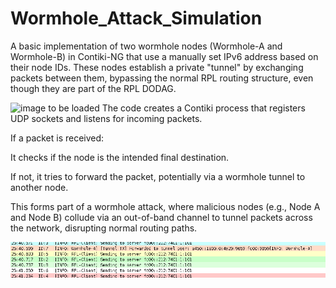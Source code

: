 # Wormhole_Attack_Simulation

A basic implementation of two wormhole nodes (Wormhole-A and Wormhole-B) in Contiki-NG that use a manually set IPv6 address based on their node IDs. These nodes establish a private "tunnel" by exchanging packets between them, bypassing the normal RPL routing structure, even though they are part of the RPL DODAG.

![image to be loaded](https://ars.els-cdn.com/content/image/3-s2.0-B9780128053676000028-f02-23-9780128053676.jpg)
The code creates a Contiki process that registers UDP sockets and listens for incoming packets.

If a packet is received:

It checks if the node is the intended final destination.

If not, it tries to forward the packet, potentially via a wormhole tunnel to another node.

This forms part of a wormhole attack, where malicious nodes (e.g., Node A and Node B) collude via an out-of-band channel to tunnel packets across the network, disrupting normal routing paths.

![Image to be loaded](https://github.com/Rohan-Chandra-04/Wormhole_Attack_Simulation/blob/main/Screenshot%20from%202025-04-21%2020-24-53.png)
